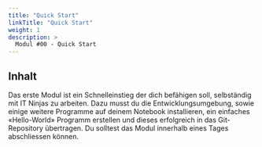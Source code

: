```yaml
---
title: "Quick Start"
linkTitle: "Quick Start"
weight: 1
description: >
  Modul #00 - Quick Start
---
```


## Inhalt

Das erste Modul ist ein Schnelleinstieg der dich befähigen soll, selbständig mit IT Ninjas zu arbeiten.
Dazu musst du die Entwicklungsumgebung, sowie einige weitere Programme auf deinem Notebook installieren,
ein einfaches «Hello-World» Programm erstellen und dieses erfolgreich in das Git-Repository
übertragen. Du solltest das Modul innerhalb eines Tages abschliessen können.
